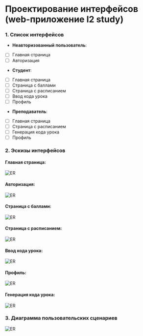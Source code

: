 # Проектирование интерфейсов (web-приложение I2 study)

### 1. Список интерфейсов
- **Неавторизованный пользователь**:
- [ ] Главная страница
- [ ] Авторизация
- **Студент**:
- [ ] Главная страница
- [ ] Страница с баллами
- [ ] Страница с расписанием
- [ ] Ввод кода урока
- [ ] Профиль
- **Преподаватель**:
- [ ] Главная страница
- [ ] Страница с расписанием
- [ ] Генерация кода урока
- [ ] Профиль

### 2. Эскизы интерфейсов
#### Главная страница:
![ER](http://images.vfl.ru/ii/1640783085/1202eab4/37329249.jpg)
#### Авторизация:
![ER](http://images.vfl.ru/ii/1640783035/d0eea11e/37329243.jpg)

#### Страница с баллами:
![ER](http://images.vfl.ru/ii/1640783126/c8aef178/37329265.jpg)
#### Страница с расписанием:
![ER](http://images.vfl.ru/ii/1640783161/cf45f6fc/37329274.jpg)
#### Ввод кода урока:
![ER](http://images.vfl.ru/ii/1640783196/aec812fc/37329318.jpg)
#### Профиль:
![ER](http://images.vfl.ru/ii/1640784488/2195f034/37329705.jpg)
#### Генерация кода урока:
![ER](http://images.vfl.ru/ii/1640784527/830b240f/37329718.jpg)


### 3. Диаграмма пользовательских сценариев

![ER](http://images.vfl.ru/ii/1642973236/9a6b9c1c/37681654.jpg)
